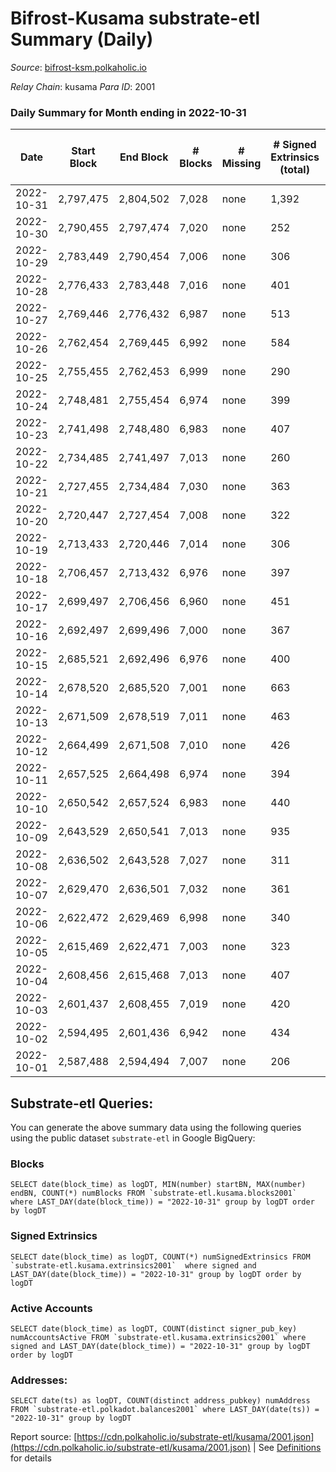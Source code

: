 # Bifrost-Kusama substrate-etl Summary (Daily)

_Source_: [bifrost-ksm.polkaholic.io](https://bifrost-ksm.polkaholic.io)

*Relay Chain*: kusama
*Para ID*: 2001



### Daily Summary for Month ending in 2022-10-31


| Date | Start Block | End Block | # Blocks | # Missing | # Signed Extrinsics (total) | # Active Accounts | # Addresses with Balances | # Events | # Transfers | # XCM Transfers In | # XCM Transfers Out |
| ---- | ----------- | --------- | -------- | --------- | --------------------------- | ----------------- | ------------------------- | -------- | ----------- | ------------------ | ------------------- |
| 2022-10-31 | 2,797,475 | 2,804,502 | 7,028 | none  | 1,392 | 308 | 100,561 | 53,231 | 14,892 ($510,432.18) | 107 ($141,042.43) | 48 ($27,402.00) |
| 2022-10-30 | 2,790,455 | 2,797,474 | 7,020 | none  | 252 | 68 | 100,553 | 45,972 | 14,893 ($17,564.40) | 13 ($1,648.98) | 16 ($1,893.29) |
| 2022-10-29 | 2,783,449 | 2,790,454 | 7,006 | none  | 306 | 75 |  | 46,240 | 14,880 ($52,192.30) | 11 ($1,264.53) | 23 ($18,274.31) |
| 2022-10-28 | 2,776,433 | 2,783,448 | 7,016 | none  | 401 | 102 | 100,545 | 44,801 | 13,808 ($594,252.49) | 27 ($232,300.71) | 18 ($2,218.36) |
| 2022-10-27 | 2,769,446 | 2,776,432 | 6,987 | none  | 513 | 90 |  | 48,143 | 15,065 ($120,165.69) | 29 ($6,173.58) | 28 ($14,430.27) |
| 2022-10-26 | 2,762,454 | 2,769,445 | 6,992 | none  | 584 | 111 |  | 48,731 | 15,265 ($195,471.21) | 46 ($11,779.61) | 45 ($11,526.24) |
| 2022-10-25 | 2,755,455 | 2,762,453 | 6,999 | none  | 290 | 67 |  | 43,825 | 13,704 ($104,787.98) | 16 ($853.24) | 24 ($45,634.00) |
| 2022-10-24 | 2,748,481 | 2,755,454 | 6,974 | none  | 399 | 100 | 100,528 | 47,117 | 15,010 ($39,880.37) | 26 ($5,644.94) | 31 ($5,152.50) |
| 2022-10-23 | 2,741,498 | 2,748,480 | 6,983 | none  | 407 | 83 | 100,524 | 46,968 | 14,982 ($104,833.26) | 23 ($5,702.90) | 22 ($10,841.21) |
| 2022-10-22 | 2,734,485 | 2,741,497 | 7,013 | none  | 260 | 68 |  | 43,350 | 13,599 ($21,685.61) | 9 ($3,327.24) | 11 ($4,820.33) |
| 2022-10-21 | 2,727,455 | 2,734,484 | 7,030 | none  | 363 | 91 |  | 46,856 | 14,907 ($29,167.21) | 35 ($9,361.70) | 32 ($8,883.37) |
| 2022-10-20 | 2,720,447 | 2,727,454 | 7,008 | none  | 322 | 85 |  | 46,303 | 14,856 ($28,255.83) | 19 ($2,268.43) | 31 ($6,726.34) |
| 2022-10-19 | 2,713,433 | 2,720,446 | 7,014 | none  | 306 | 79 |  | 43,633 | 13,590 ($42,813.74) | 15 ($2,179.84) | 24 ($16,424.68) |
| 2022-10-18 | 2,706,457 | 2,713,432 | 6,976 | none  | 397 | 107 |  | 46,792 | 14,875 ($47,181.02) | 16 ($5,278.79) | 24 ($7,902.79) |
| 2022-10-17 | 2,699,497 | 2,706,456 | 6,960 | none  | 451 | 101 | 100,490 | 47,222 | 14,977 ($115,360.17) | 20 ($5,377.40) | 31 ($24,412.75) |
| 2022-10-16 | 2,692,497 | 2,699,496 | 7,000 | none  | 367 | 79 | 100,488 | 43,995 | 13,531 ($74,391.61) | 27 ($11,706.02) | 25 ($16,595.31) |
| 2022-10-15 | 2,685,521 | 2,692,496 | 6,976 | none  | 400 | 108 | 100,483 | 46,743 | 14,815 ($94,721.73) | 51 ($8,007.03) | 49 ($14,149.47) |
| 2022-10-14 | 2,678,520 | 2,685,520 | 7,001 | none  | 663 | 131 | 100,479 | 48,822 | 15,064 ($869,254.16) | 62 ($27,558.15) | 50 ($25,056.48) |
| 2022-10-13 | 2,671,509 | 2,678,519 | 7,011 | none  | 463 | 97 |  | 44,940 | 13,610 ($107,846.24) | 48 ($15,151.15) | 60 ($28,415.95) |
| 2022-10-12 | 2,664,499 | 2,671,508 | 7,010 | none  | 426 | 76 | 100,467 | 46,800 | 14,621 ($23,110.41) | 18 ($14,016.87) | 26 ($8,433.42) |
| 2022-10-11 | 2,657,525 | 2,664,498 | 6,974 | none  | 394 | 79 | 100,466 | 46,497 | 14,584 ($68,847.77) | 27 ($3,977.33) | 31 ($11,387.61) |
| 2022-10-10 | 2,650,542 | 2,657,524 | 6,983 | none  | 440 | 88 | 100,463 | 44,358 | 13,395 ($40,140.24) | 10 ($784.60) | 21 ($13,199.13) |
| 2022-10-09 | 2,643,529 | 2,650,541 | 7,013 | none  | 935 | 85 | 100,457 | 48,844 | 14,501 ($37,619.26) | 12 ($1,116.39) | 17 ($2,773.01) |
| 2022-10-08 | 2,636,502 | 2,643,528 | 7,027 | none  | 311 | 69 | 100,453 | 45,629 | 14,496 ($29,452.19) | 26 ($7,245.92) | 30 ($6,227.96) |
| 2022-10-07 | 2,629,470 | 2,636,501 | 7,032 | none  | 361 | 79 | 100,447 | 43,536 | 13,314 ($81,655.51) | 17 ($5,088.98) | 19 ($16,610.27) |
| 2022-10-06 | 2,622,472 | 2,629,469 | 6,998 | none  | 340 | 78 | 100,441 | 45,741 | 14,445 ($44,649.22) | 26 ($5,348.42) | 18 ($1,913.97) |
| 2022-10-05 | 2,615,469 | 2,622,471 | 7,003 | none  | 323 | 84 | 100,432 | 45,578 | 14,440 ($33,237.83) | 21 ($3,080.84) | 28 ($4,183.23) |
| 2022-10-04 | 2,608,456 | 2,615,468 | 7,013 | none  | 407 | 103 | 100,425 | 43,875 | 13,377 ($45,585.13) | 30 ($6,290.34) | 39 ($23,022.39) |
| 2022-10-03 | 2,601,437 | 2,608,455 | 7,019 | none  | 420 | 114 |  | 46,213 | 14,544 ($72,219.87) | 21 ($14,612.64) | 27 ($4,262.99) |
| 2022-10-02 | 2,594,495 | 2,601,436 | 6,942 | none  | 434 | 107 |  | 45,853 | 14,381 ($179,654.47) | 22 ($7,088.65) | 29 ($8,641.88) |
| 2022-10-01 | 2,587,488 | 2,594,494 | 7,007 | none  | 206 | 56 |  | 42,225 | 13,209 ($40,283.44) | 7 ($487.32) | 12 ($811.76) |

## Substrate-etl Queries:
You can generate the above summary data using the following queries using the public dataset `substrate-etl` in Google BigQuery:


### Blocks
```
SELECT date(block_time) as logDT, MIN(number) startBN, MAX(number) endBN, COUNT(*) numBlocks FROM `substrate-etl.kusama.blocks2001`  where LAST_DAY(date(block_time)) = "2022-10-31" group by logDT order by logDT
```


### Signed Extrinsics
```
SELECT date(block_time) as logDT, COUNT(*) numSignedExtrinsics FROM `substrate-etl.kusama.extrinsics2001`  where signed and LAST_DAY(date(block_time)) = "2022-10-31" group by logDT order by logDT
```


### Active Accounts
```
SELECT date(block_time) as logDT, COUNT(distinct signer_pub_key) numAccountsActive FROM `substrate-etl.kusama.extrinsics2001` where signed and LAST_DAY(date(block_time)) = "2022-10-31" group by logDT order by logDT
```


### Addresses:
```
SELECT date(ts) as logDT, COUNT(distinct address_pubkey) numAddress FROM `substrate-etl.polkadot.balances2001` where LAST_DAY(date(ts)) = "2022-10-31" group by logDT
```



Report source: [https://cdn.polkaholic.io/substrate-etl/kusama/2001.json](https://cdn.polkaholic.io/substrate-etl/kusama/2001.json) | See [Definitions](/DEFINITIONS.md) for details
